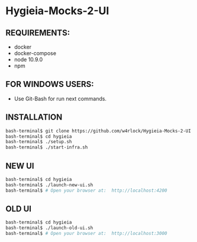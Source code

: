 # Hygieia-Mocks-2-UI

## REQUIREMENTS:
- docker
- docker-compose
- node 10.9.0
- npm 

## FOR WINDOWS USERS:
- Use Git-Bash for run next commands.

## INSTALLATION

```bash
bash-terminal$ git clone https://github.com/w4rlock/Hygieia-Mocks-2-UI.git hygieia
bash-terminal$ cd hygieia
bash-terminal$ ./setup.sh
bash-terminal$ ./start-infra.sh
```


## NEW UI
```bash
bash-terminal$ cd hygieia 
bash-terminal$ ./launch-new-ui.sh
bash-terminal$ # Open your browser at:  http://localhost:4200

```

## OLD UI
```bash
bash-terminal$ cd hygieia 
bash-terminal$ ./launch-old-ui.sh
bash-terminal$ # Open your browser at:  http://localhost:3000

```
